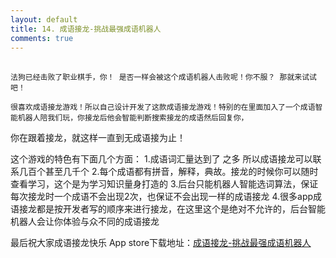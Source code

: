 ```yaml
---
layout: default
title: 14. 成语接龙-挑战最强成语机器人
comments: true
---
```


##
    法狗已经击败了职业棋手，你！ 是否一样会被这个成语机器人击败呢！你不服？ 那就来试试吧！

    很喜欢成语接龙游戏！所以自己设计开发了这款成语接龙游戏！特别的在里面加入了一个成语智能机器人陪我们玩，你接龙后他会智能判断搜索接龙的成语然后回复你，
你在跟着接龙，就这样一直到无成语接为止！

这个游戏的特色有下面几个方面：
1.成语词汇量达到了 之多 所以成语接龙可以联系几百个甚至几千个
2.每个成语都有拼音，解释，典故。接龙的时候你可以随时查看学习，这个是为学习知识量身打造的
3.后台只能机器人智能选词算法，保证每次接龙时一个成语不会出现2次，也保证不会出现一样的成语接龙
4.很多app成语接龙都是按开发者写的顺序来进行接龙，在这里这个是绝对不允许的，后台智能机器人会让你体验与众不同的成语接龙

最后祝大家成语接龙快乐
App store下载地址：[成语接龙-挑战最强成语机器人](https://itunes.apple.com/app/id1423106821)
